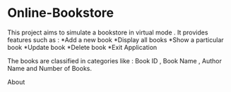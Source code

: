 # Online-Bookstore
This project aims to simulate a bookstore in virtual mode . It provides features such as :
*Add a new book
*Display all books
*Show a particular book
*Update book
*Delete book
*Exit Application

The books are classified in categories like : Book ID , Book Name , Author Name and Number of Books.

About
